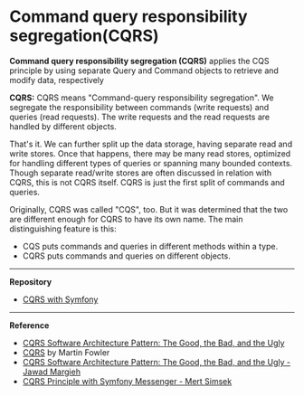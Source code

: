# Command query responsibility segregation(CQRS)

**Command query responsibility segregation (CQRS)** applies the CQS principle by using separate Query and Command objects to retrieve and modify data, respectively

**CQRS:**
CQRS means "Command-query responsibility segregation". We segregate the responsibility between commands (write requests) and queries (read requests). The write requests and the read requests are handled by different objects.

That's it. We can further split up the data storage, having separate read and write stores. Once that happens, there may be many read stores, optimized for handling different types of queries or spanning many bounded contexts. Though separate read/write stores are often discussed in relation with CQRS, this is not CQRS itself. CQRS is just the first split of commands and queries.


Originally, CQRS was called "CQS", too. But it was determined that the two are different enough for CQRS to have its own name. The main distinguishing feature is this:
- CQS puts commands and queries in different methods within a type.
- CQRS puts commands and queries on different objects.


---

**Repository**
  
- [CQRS with Symfony](https://github.com/habibun/cqrs)


---  
**Reference**  
- [CQRS Software Architecture Pattern: The Good, the Bad, and the Ugly](https://betterprogramming.pub/cqrs-software-architecture-pattern-the-good-the-bad-and-the-ugly-e9d6e7a34daf)  
- [CQRS](https://martinfowler.com/bliki/CQRS.html) by Martin Fowler  
- [CQRS Software Architecture Pattern: The Good, the Bad, and the Ugly - Jawad Margieh](https://betterprogramming.pub/cqrs-software-architecture-pattern-the-good-the-bad-and-the-ugly-e9d6e7a34daf)  
- [CQRS Principle with Symfony Messenger - Mert Simsek](https://medium.com/beyn-technology/cqrs-principle-with-symfony-messenger-6c0fb2c28917)  

